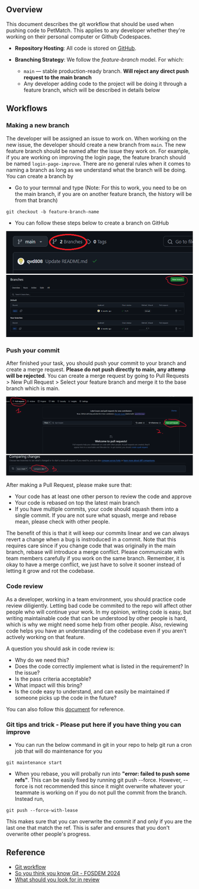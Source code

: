 ## Overview
This document describes the git workflow that should be used when pushing code to PetMatch. This applies to any developer whether they're working on their personal computer or Github Codespaces.

- **Repository Hosting**: All code is stored on [GitHub](https://github.com/freeCodeCamp-2025-Summer-Hackathon/yellow-packet).

- **Branching Strategy**: We follow the _feature-branch_ model. For which:
  - `main` — stable production-ready branch. **Will reject any direct push request to the main branch**
  - Any developer adding code to the project will be doing it through a feature branch, which will be described in details below

## Workflows
### Making a new branch
The developer will be assigned an issue to work on. When working on the new issue, the developer should create a new branch from `main`. The new feature branch should be named after the issue they work on. For example, if you are working on improving the login page, the feature branch should be named `login-page-improve`. There are no general rules when it comes to naming a branch as long as we understand what the branch will be doing.
You can create a branch by
- Go to your termnal and type (Note: For this to work, you need to be on the main branch, if you are on another feature branch, the history will be from that branch)
```
git checkout -b feature-branch-name
```
- You can follow these steps below to create a branch on GitHub

![Git workflow 1](./images/gitworkflow1.png)
![Git workflow 2](./images/gitworkflow2.png)

### Push your commit
After finished your task, you should push your commit to your branch and create a merge request. **Please do not push directly to main, any attemp will be rejected**.
You can create a merge request by going to Pull Requests > New Pull Request > Select your feature branch and merge it to the base branch which is main.

![Git workflow 3](./images/gitworkflow3.png)
![Git workflow 4](./images/gitworkflow4.png)

After making a Pull Request, please make sure that:
- Your code has at least one other person to review the code and approve
- Your code is rebased on top the latest main branch
- If you have multiple commits, your code should squash them into a single commit. If you are not sure what squash, merge and rebase mean, please check with other people.

The benefit of this is that it will keep our commits linear and we can always revert a change when a bug is instroduced in a commit. Note that this requires care since if you change code that was originally in the main branch, rebase will introduce a merge conflict. Please communicate with team members carefully if you work on the same branch. Remember, it is okay to have a merge conflict, we just have to solve it sooner instead of letting it grow and rot the codebase.

### Code review
As a developer, working in a team environment, you should practice code review diligiently. Letting bad code be commited to the repo will affect other people who will continue your work. In my opinion, writing code is easy, but writing maintainable code that can be understood by other people is hard, which is why we might need some help from other people. Also, reviewing code helps you have an understanding of the codebase even if you aren't actively working on that feature.

A question you should ask in code review is:
- Why do we need this?
- Does the code correctly implement what is listed in the requirement? In the issue?
- Is the pass criteria acceptable?
- What impact will this bring?
- Is the code easy to understand, and can easily be maintained if someone picks up the code in the future?

You can also follow this [document](https://google.github.io/eng-practices/review/reviewer/looking-for.html) for reference.

### Git tips and trick - Please put here if you have thing you can improve
- You can run the below command in git in your repo to help git run a cron job that will do maintenance for you
```
git maintenance start
```
- When you rebase, you will probally run into **"error: failed to push some refs"**. This can be easily fixed by running git push --force. However, --force is not recommended this since it might overwrite whatever your teammate is working on if you do not pull the commit from the branch. Instead run,
```
git push --force-with-lease
```
This makes sure that you can overwrite the commit if and only if you are the last one that match the ref. This is safer and ensures that you don't overwrite other people's progress.
## Reference
- [Git workflow](https://github.com/asmeurer/git-workflow)
- [So you think you know Git - FOSDEM 2024](https://www.youtube.com/watch?v=aolI_Rz0ZqY)
- [What should you look for in review](https://google.github.io/eng-practices/review/reviewer/looking-for.html)
